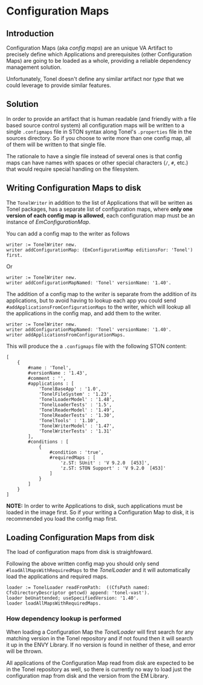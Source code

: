 # Configuration Maps

## Introduction

Configuration Maps (aka _config maps_) are an unique VA Artifact to precisely define which Applications and prerequisites (other Configuration Maps) are going to be loaded as a whole, providing a reliable dependency management solution.

Unfortunately, Tonel doesn't define any similar artifact nor _type_ that we could leverage to provide similar features.

## Solution

In order to provide an artifact that is human readable (and friendly with a file based source control system) all configuration maps will be written to a single `.configmaps` file in STON syntax along Tonel's `.properties` file in the sources directory. So if you choose to write more than one config map, all of them will be written to that single file.

The rationale to have a single file instead of several ones is that config maps can have names with spaces or other special characters (`/`, `#`, etc.) that would require special handling on the filesystem. 

## Writing Configuration Maps to disk

The `TonelWriter` in addition to the list of Applications that will be written as Tonel packages, has a separate list of configuration maps, where **only one version of each config map is allowed**, each configuration map must be an instance of _EmConfigurationMap_.

You can add a config map to the writer as follows
```smalltalk
writer := TonelWriter new.
writer addConfigurationMap: (EmConfigurationMap editionsFor: 'Tonel') first.
```
Or
```smalltalk
writer := TonelWriter new.
writer addConfigurationMapNamed: 'Tonel' versionName: '1.40'.
```

The addition of a config map to the _writer_ is separate from the addition of its applications, but to avoid having to lookup each app you could send `#addApplicationsFromConfigurationMaps` to the writer, which will lookup all the applications in the config map, and add them to the writer.

```smalltalk
writer := TonelWriter new.
writer addConfigurationMapNamed: 'Tonel' versionName: '1.40'.
writer addApplicationsFromConfigurationMaps.
```

This will produce the a `.configmaps` file with the following STON content:

```smalltalk
[
	{
		#name : 'Tonel',
		#versionName : '1.43',
		#comment : '',
		#applications : [
			'TonelBaseApp' : '1.0',
			'TonelFileSystem' : '1.23',
			'TonelLoaderModel' : '1.48',
			'TonelLoaderTests' : '1.5',
			'TonelReaderModel' : '1.49',
			'TonelReaderTests' : '1.30',
			'TonelTools' : '1.10',
			'TonelWriterModel' : '1.47',
			'TonelWriterTests' : '1.31'
		],
		#conditions : [
			{
				#condition : 'true',
				#requiredMaps : [
					'z.ST: SUnit' : 'V 9.2.0  [453]',
					'z.ST: STON Support' : 'V 9.2.0  [453]'
				]
			}
		]
	}
]
```

**NOTE:** In order to write Applications to disk, such applications must be loaded in the image first. So if your writing a Configuration Map to disk, it is recommended you load the config map first.


## Loading Configuration Maps from disk

The load of configuration maps from disk is straighfoward.

Following the above written config map you should only send `#loadAllMapsWithRequiredMaps` to the _TonelLoader_ and it will automatically load the applications and required maps.

```smalltalk
loader := TonelLoader readFromPath:  ((CfsPath named: CfsDirectoryDescriptor getcwd) append: 'tonel-vast').
loader beUnattended; useSpecifiedVersion: '1.40'.
loader loadAllMapsWithRequiredMaps.
```

### How dependency lookup is performed

When loading a Configuration Map the _TonelLoader_ will first search for any matching version in the Tonel repository and if not found then it will search it up in the ENVY Library. If no version is found in neither of these, and error will be thrown.

All applications of the Configuration Map read from disk are expected to be in the Tonel repository as well, so there is currently no way to load just the configuration map from disk and the version from the EM Library.